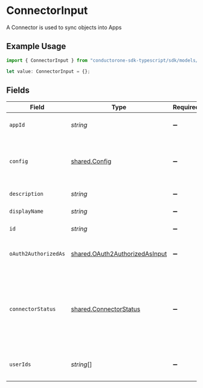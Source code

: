 # ConnectorInput

A Connector is used to sync objects into Apps

## Example Usage

```typescript
import { ConnectorInput } from "conductorone-sdk-typescript/sdk/models/shared";

let value: ConnectorInput = {};
```

## Fields

| Field                                                                                                                                                              | Type                                                                                                                                                               | Required                                                                                                                                                           | Description                                                                                                                                                        |
| ------------------------------------------------------------------------------------------------------------------------------------------------------------------ | ------------------------------------------------------------------------------------------------------------------------------------------------------------------ | ------------------------------------------------------------------------------------------------------------------------------------------------------------------ | ------------------------------------------------------------------------------------------------------------------------------------------------------------------ |
| `appId`                                                                                                                                                            | *string*                                                                                                                                                           | :heavy_minus_sign:                                                                                                                                                 | The id of the app the connector is associated with.                                                                                                                |
| `config`                                                                                                                                                           | [shared.Config](../../../sdk/models/shared/config.md)                                                                                                              | :heavy_minus_sign:                                                                                                                                                 | Contains an arbitrary serialized message along with a @type that describes the type of the serialized message.                                                     |
| `description`                                                                                                                                                      | *string*                                                                                                                                                           | :heavy_minus_sign:                                                                                                                                                 | The description of the connector.                                                                                                                                  |
| `displayName`                                                                                                                                                      | *string*                                                                                                                                                           | :heavy_minus_sign:                                                                                                                                                 | The display name of the connector.                                                                                                                                 |
| `id`                                                                                                                                                               | *string*                                                                                                                                                           | :heavy_minus_sign:                                                                                                                                                 | The id of the connector.                                                                                                                                           |
| `oAuth2AuthorizedAs`                                                                                                                                               | [shared.OAuth2AuthorizedAsInput](../../../sdk/models/shared/oauth2authorizedasinput.md)                                                                            | :heavy_minus_sign:                                                                                                                                                 | OAuth2AuthorizedAs tracks the user that OAuthed with the connector.                                                                                                |
| `connectorStatus`                                                                                                                                                  | [shared.ConnectorStatus](../../../sdk/models/shared/connectorstatus.md)                                                                                            | :heavy_minus_sign:                                                                                                                                                 | The status field on the connector is used to track the status of the connectors sync, and when syncing last started, completed, or caused the connector to update. |
| `userIds`                                                                                                                                                          | *string*[]                                                                                                                                                         | :heavy_minus_sign:                                                                                                                                                 | The userIds field is used to define the integration owners of the connector.                                                                                       |